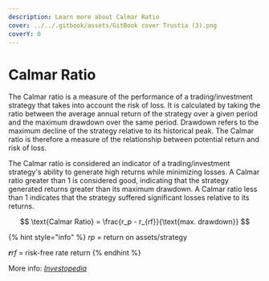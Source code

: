 ```yaml
---
description: Learn more about Calmar Ratio
cover: ../../.gitbook/assets/GitBook cover Trustia (3).png
coverY: 0
---
```


# Calmar Ratio

The Calmar ratio is a measure of the performance of a trading/investment strategy that takes into account the risk of loss. It is calculated by taking the ratio between the average annual return of the strategy over a given period and the maximum drawdown over the same period. Drawdown refers to the maximum decline of the strategy relative to its historical peak. The Calmar ratio is therefore a measure of the relationship between potential return and risk of loss.

The Calmar ratio is considered an indicator of a trading/investment strategy's ability to generate high returns while minimizing losses. A Calmar ratio greater than 1 is considered good, indicating that the strategy generated returns greater than its maximum drawdown. A Calmar ratio less than 1 indicates that the strategy suffered significant losses relative to its returns.

$$
\text{Calmar Ratio} = \frac{r_p - r_{rf}}{\text{max. drawdown}}
$$

{% hint style="info" %}
_rp_ = return on assets/strategy

_**r**rf_ = risk-free rate return
{% endhint %}

More info: [_Investopedia_](https://www.investopedia.com/terms/c/calmarratio.asp)

<figure><img src="../../.gitbook/assets/Capture d’écran 2023-12-19 à 18.44.28.png" alt=""><figcaption></figcaption></figure>
